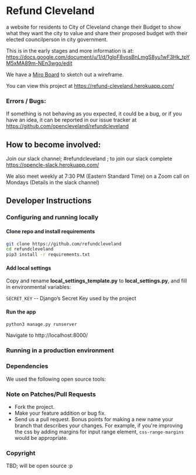 # Refund Cleveland

a website for residents to City of Cleveland change their Budget to show what they want the city to value and 
share their proposed budget with their elected councilperson in city government.

This is in the early stages and more information is at:
https://docs.google.com/document/u/1/d/1gloF8vosBnLmgS8yu1wF3Hk_tpYM5xMA89m-NEn3wgo/edit

We have a [Miro Board](https://miro.com/app/board/o9J_kj4DePU=/) to sketch out a wireframe. 

You can view this project at https://refund-cleveland.herokuapp.com/

### Errors / Bugs:

If something is not behaving as you expected, it could be a bug, or if you have an idea, it can be reported in our issue tracker at https://github.com/opencleveland/refundcleveland

## How to become involved: 
Join our slack channel; #refundcleveland ; to join our slack complete https://opencle-slack.herokuapp.com/

We also meet weekly at 7:30 PM (Eastern Standard Time) on a Zoom call on Mondays (Details in the slack channel)

## Developer Instructions

### Configuring and running locally

#### Clone repo and install requirements

```sh
git clone https://github.com/refundcleveland
cd refundcleveland
pip3 install -r requirements.txt
```
#### Add local settings
Copy and rename **local_settings_template.py** to **local_settings.py**, and fill in environmental variables:

`SECRET_KEY` -- Django’s Secret Key used by the project

#### Run the app

```sh
python3 manage.py runserver
```

Navigate to http://localhost:8000/

### Running in a production environment


### Dependencies
We used the following open source tools:

### Note on Patches/Pull Requests 
* Fork the project.
* Make your feature addition or bug fix.
* Send us a pull request. Bonus points for making a new name your branch that describes your changes. For example, if you're improving the css by adding margins for input range element, `css-range-margins` would be appropriate. 

### Copyright

TBD; will be open source :p
